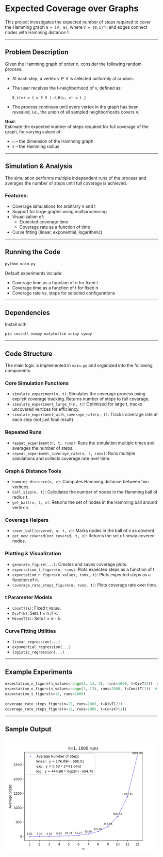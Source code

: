 # Expected Coverage over Graphs

This project investigates the expected number of steps required to cover the Hamming graph `G = (V, E)`, where `V = {0,1}^n` and edges connect nodes with Hamming distance 1.

---

## Problem Description

Given the Hamming graph of order n, consider the following random process:

- At each step, a vertex v ∈ V is selected uniformly at random.
- The user receives the t-neighborhood of v, defined as:

  `B_t(v) = { u ∈ V | d_H(u, v) ≤ t }`

- The process continues until every vertex in the graph has been revealed, i.e., the union of all sampled neighborhoods covers V.

**Goal**:  
Estimate the expected number of steps required for full coverage of the graph, for varying values of:
- `n` – the dimension of the Hamming graph
- `t` – the Hamming radius

---

## Simulation & Analysis

The simulation performs multiple independent runs of the process and averages the number of steps until full coverage is achieved.

### Features:
- Coverage simulations for arbitrary n and t
- Support for large graphs using multiprocessing
- Visualization of:
  - Expected coverage time
  - Coverage rate as a function of time
- Curve fitting (linear, exponential, logarithmic)

---

## Running the Code

```bash
python main.py
```

Default experiments include:

- Coverage time as a function of n for fixed t
- Coverage time as a function of t for fixed n
- Coverage rate vs. steps for selected configurations

---

## Dependencies

Install with:

```bash
pip install numpy matplotlib scipy sympy
```

---
## Code Structure

The main logic is implemented in `main.py` and organized into the following components:

### Core Simulation Functions
- `simulate_experiment(n, t)`: Simulates the coverage process using explicit coverage tracking. Returns number of steps to full coverage.
- `simulate_experiment_large_t(n, t)`: Optimized for large t, tracks uncovered vertices for efficiency.
- `simulate_experiment_with_coverage_rate(n, t)`: Tracks coverage rate at each step (not just final result).

### Repeated Runs
- `repeat_experiment(n, t, runs)`: Runs the simulation multiple times and averages the number of steps.
- `repeat_experiment_coverage_rate(n, t, runs)`: Runs multiple simulations and collects coverage rate over time.

### Graph & Distance Tools
- `hamming_distance(u, v)`: Computes Hamming distance between two vertices.
- `ball_size(n, t)`: Calculates the number of nodes in the Hamming ball of radius t.
- `get_ball(n, t, v)`: Returns the set of nodes in the Hamming ball around vertex v.

### Coverage Helpers
- `cover_ball(covered, n, t, v)`: Marks nodes in the ball of v as covered.
- `get_new_covered(not_covered, t, v)`: Returns the set of newly covered nodes.

### Plotting & Visualization
- `generate_figure(...)`: Creates and saves coverage plots.
- `expectation_t_figure(n, runs)`: Plots expected steps as a function of t.
- `expectation_n_figure(n_values, runs, t)`: Plots expected steps as a function of n.
- `coverage_rate_steps_figure(n, runs, t)`: Plots coverage rate over time.

### t Parameter Models
- `ConstT(k)`: Fixed t value.
- `DivT(k)`: Sets t = n // k.
- `MinusT(k)`: Sets t = n - k.

### Curve Fitting Utilities
- `linear_regression(...)`
- `exponential_regression(...)`
- `logistic_regression(...)`

---

## Example Experiments

```python
expectation_n_figure(n_values=range(2, 14, 2), runs=1000, t=DivT(2))  # t = n // 2
expectation_n_figure(n_values=range(1, 13), runs=1000, t=ConstT(1))  # t = 1
expectation_t_figure(n=12, runs=1000)

coverage_rate_steps_figure(n=12, runs=1000, t=DivT(2))
coverage_rate_steps_figure(n=12, runs=1000, t=ConstT(1))
```

---

## Sample Output
![graph of average steps as a function of n, for t=1](https://github.com/1d4n/Expected-Coverage/blob/main/figures/t=1_runs=1000.png?raw=true)
